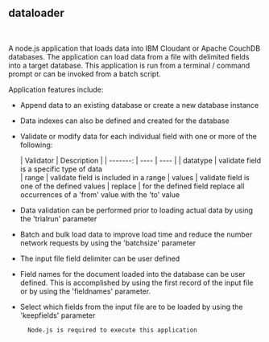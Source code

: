 ## dataloader 
<br>

A node.js application that loads data into IBM Cloudant or Apache CouchDB databases.  The application can load data from a file with delimited fields into a target database.  This application is run from a terminal / command prompt or can be invoked from a batch script. 

Application features include:

- Append data to an existing database or create a new database instance
 
- Data indexes can also be defined and created for the database

- Validate or modify data for each individual field with one or more of the following: 

	| Validator | Description |
	| -------: | ---- | ---- |
	| datatype | validate field is a specific type of data  
	| range    | validate field is included in a range 
	| values   | validate field is one of the defined values
	| replace  | for the defined field replace all occurrences of a 'from' value with the 'to' value    

- Data validation can be performed prior to loading actual data by using the 'trialrun' parameter

- Batch and bulk load data to improve load time and reduce the number network requests by using the 'batchsize' parameter

- The input file field delimiter can be user defined

- Field names for the document loaded into the database can be user defined.  This is accomplished by using the first record of the input file or by using the 'fieldnames' parameter.

- Select which fields from the input file are to be loaded by using the 'keepfields' parameter 

		Node.js is required to execute this application


